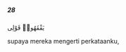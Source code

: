 ##### 28

<span class="ayah">يَفْقَهُوا۟ قَوْلِى</span>

<span class="ayah_translation">supaya mereka mengerti perkataanku,</span>
